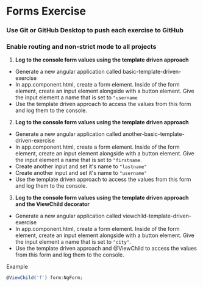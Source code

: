 # Forms Exercise
### Use Git or GitHub Desktop to push each exercise to GitHub
### Enable routing and non-strict mode to all projects

1. **Log to the console form values using the template driven approach**
- Generate a new angular application called basic-template-driven-exercise
- In app.component.html, create a form element. Inside of the form element, create an input element alongside with a button element. Give the input element a name that is set to ```"username```
- Use the template driven approach to access the values from this form and log them to the console.

2. **Log to the console form values using the template driven approach**
- Generate a new angular application called another-basic-template-driven-exercise
- In app.component.html, create a form element. Inside of the form element, create an input element alongside with a button element. Give the input element a name that is set to ```"firstname```. 
- Create another input and set it's name to ```"lastname"```
- Create another input and set it's name to ```"username"```
- Use the template driven approach to access the values from this form and log them to the console.

3. **Log to the console form values using the template driven approach and the ViewChild decorator**
- Generate a new angular application called viewchild-template-driven-exercise
- In app.component.html, create a form element. Inside of the form element, create an input element alongside with a button element. Give the input element a name that is set to ```"city"```. 
- Use the template driven approach and @ViewChild to access the values from this form and log them to the console.

Example 
```typescript
@ViewChild('f') form:NgForm;
```


